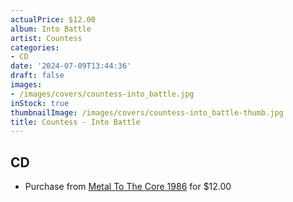 ```yaml
---
actualPrice: $12.00
album: Into Battle
artist: Countess
categories:
- CD
date: '2024-07-09T13:44:36'
draft: false
images:
- /images/covers/countess-into_battle.jpg
inStock: true
thumbnailImage: /images/covers/countess-into_battle-thumb.jpg
title: Countess - Into Battle
---
```


## CD
* Purchase from [Metal To The Core 1986](https://metaltothecore1986.com/shop/countess-into-battle-cd/) for $12.00
